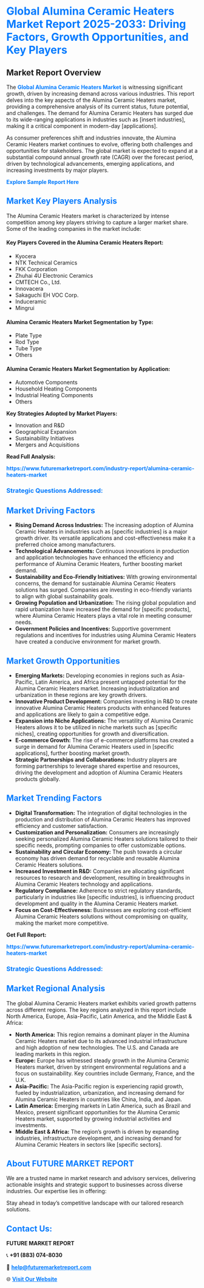 <h1 style="color: #007BFF;">Global Alumina Ceramic Heaters Market Report 2025-2033: Driving Factors, Growth Opportunities, and Key Players</h1>

<section id="overview">
<h2>Market Report Overview</h2>
<p>The <a href="https://www.futuremarketreport.com/industry-report/alumina-ceramic-heaters-market" style="color: #007BFF; text-decoration: none;"><strong>Global Alumina Ceramic Heaters Market</strong></a> is witnessing significant growth, driven by increasing demand across various industries. This report delves into the key aspects of the Alumina Ceramic Heaters market, providing a comprehensive analysis of its current status, future potential, and challenges. The demand for Alumina Ceramic Heaters has surged due to its wide-ranging applications in industries such as [insert industries], making it a critical component in modern-day [applications].</p>
<p>As consumer preferences shift and industries innovate, the Alumina Ceramic Heaters market continues to evolve, offering both challenges and opportunities for stakeholders. The global market is expected to expand at a substantial compound annual growth rate (CAGR) over the forecast period, driven by technological advancements, emerging applications, and increasing investments by major players.</p>
</section>

<section id="overview">
<p><a href="https://www.futuremarketreport.com/request-sample/reportId=28900" style="color: #007BFF; text-decoration: none;"><strong>Explore Sample Report Here</strong></a></p>
</section>

<section id="key-players">
<h2 style="color: #007BFF;">Market Key Players Analysis</h2>
<p>The Alumina Ceramic Heaters market is characterized by intense competition among key players striving to capture a larger market share. Some of the leading companies in the market include:</p>
<h4>Key Players Covered in the Alumina Ceramic Heaters Report:</h4>
<ul><li>Kyocera</li><li>NTK Technical Ceramics</li><li>FKK Corporation</li><li>Zhuhai 4U Electronic Ceramics</li><li>CMTECH Co., Ltd.</li><li>Innovacera</li><li>Sakaguchi EH VOC Corp.</li><li>Induceramic</li><li>Mingrui</li></ul>
<h4>Alumina Ceramic Heaters Market Segmentation by Type:</h4>
<ul><li>Plate Type</li><li>Rod Type</li><li>Tube Type</li><li>Others</li></ul>

<h4>Alumina Ceramic Heaters Market Segmentation by Application:</h4>
<ul><li>Automotive Components</li><li>Household Heating Components</li><li>Industrial Heating Components</li><li>Others</li></ul>
<p><strong>Key Strategies Adopted by Market Players:</strong></p>
<ul>
<li>Innovation and R&D</li>
<li>Geographical Expansion</li>
<li>Sustainability Initiatives</li>
<li>Mergers and Acquisitions</li>
</ul>
</section>

<section>
<p><strong>Read Full Analysis: </strong></p><a href="https://www.futuremarketreport.com/industry-report/alumina-ceramic-heaters-market" style="color: #007BFF; text-decoration: none;"><strong>https://www.futuremarketreport.com/industry-report/alumina-ceramic-heaters-market</strong></a>
<h3 style="color: #007BFF;">Strategic Questions Addressed:</h3>
</section>

<section id="driving-factors">
<h2 style="color: #007BFF;">Market Driving Factors</h2>
<ul>
<li><strong>Rising Demand Across Industries:</strong> The increasing adoption of Alumina Ceramic Heaters in industries such as [specific industries] is a major growth driver. Its versatile applications and cost-effectiveness make it a preferred choice among manufacturers.</li>
<li><strong>Technological Advancements:</strong> Continuous innovations in production and application technologies have enhanced the efficiency and performance of Alumina Ceramic Heaters, further boosting market demand.</li>
<li><strong>Sustainability and Eco-Friendly Initiatives:</strong> With growing environmental concerns, the demand for sustainable Alumina Ceramic Heaters solutions has surged. Companies are investing in eco-friendly variants to align with global sustainability goals.</li>
<li><strong>Growing Population and Urbanization:</strong> The rising global population and rapid urbanization have increased the demand for [specific products], where Alumina Ceramic Heaters plays a vital role in meeting consumer needs.</li>
<li><strong>Government Policies and Incentives:</strong> Supportive government regulations and incentives for industries using Alumina Ceramic Heaters have created a conducive environment for market growth.</li>
</ul>
</section>

<section id="growth-opportunities">
<h2 style="color: #007BFF;">Market Growth Opportunities</h2>
<ul>
<li><strong>Emerging Markets:</strong> Developing economies in regions such as Asia-Pacific, Latin America, and Africa present untapped potential for the Alumina Ceramic Heaters market. Increasing industrialization and urbanization in these regions are key growth drivers.</li>
<li><strong>Innovative Product Development:</strong> Companies investing in R&D to create innovative Alumina Ceramic Heaters products with enhanced features and applications are likely to gain a competitive edge.</li>
<li><strong>Expansion into Niche Applications:</strong> The versatility of Alumina Ceramic Heaters allows it to be utilized in niche markets such as [specific niches], creating opportunities for growth and diversification.</li>
<li><strong>E-commerce Growth:</strong> The rise of e-commerce platforms has created a surge in demand for Alumina Ceramic Heaters used in [specific applications], further boosting market growth.</li>
<li><strong>Strategic Partnerships and Collaborations:</strong> Industry players are forming partnerships to leverage shared expertise and resources, driving the development and adoption of Alumina Ceramic Heaters products globally.</li>
</ul>
</section>

<section id="trending-factors">
<h2 style="color: #007BFF;">Market Trending Factors</h2>
<ul>
<li><strong>Digital Transformation:</strong> The integration of digital technologies in the production and distribution of Alumina Ceramic Heaters has improved efficiency and customer satisfaction.</li>
<li><strong>Customization and Personalization:</strong> Consumers are increasingly seeking personalized Alumina Ceramic Heaters solutions tailored to their specific needs, prompting companies to offer customizable options.</li>
<li><strong>Sustainability and Circular Economy:</strong> The push towards a circular economy has driven demand for recyclable and reusable Alumina Ceramic Heaters solutions.</li>
<li><strong>Increased Investment in R&D:</strong> Companies are allocating significant resources to research and development, resulting in breakthroughs in Alumina Ceramic Heaters technology and applications.</li>
<li><strong>Regulatory Compliance:</strong> Adherence to strict regulatory standards, particularly in industries like [specific industries], is influencing product development and quality in the Alumina Ceramic Heaters market.</li>
<li><strong>Focus on Cost-Effectiveness:</strong> Businesses are exploring cost-efficient Alumina Ceramic Heaters solutions without compromising on quality, making the market more competitive.</li>
</ul>
</section>

<section>
<p><strong>Get Full Report: </strong></p><a href="https://www.futuremarketreport.com/industry-report/alumina-ceramic-heaters-market" style="color: #007BFF; text-decoration: none;"><strong>https://www.futuremarketreport.com/industry-report/alumina-ceramic-heaters-market</strong></a>
<h3 style="color: #007BFF;">Strategic Questions Addressed:</h3>
</section>


<section id="regional-analysis">
<h2 style="color: #007BFF;">Market Regional Analysis</h2>
<p>The global Alumina Ceramic Heaters market exhibits varied growth patterns across different regions. The key regions analyzed in this report include North America, Europe, Asia-Pacific, Latin America, and the Middle East & Africa:</p>
<ul>
<li><strong>North America:</strong> This region remains a dominant player in the Alumina Ceramic Heaters market due to its advanced industrial infrastructure and high adoption of new technologies. The U.S. and Canada are leading markets in this region.</li>
<li><strong>Europe:</strong> Europe has witnessed steady growth in the Alumina Ceramic Heaters market, driven by stringent environmental regulations and a focus on sustainability. Key countries include Germany, France, and the U.K.</li>
<li><strong>Asia-Pacific:</strong> The Asia-Pacific region is experiencing rapid growth, fueled by industrialization, urbanization, and increasing demand for Alumina Ceramic Heaters in countries like China, India, and Japan.</li>
<li><strong>Latin America:</strong> Emerging markets in Latin America, such as Brazil and Mexico, present significant opportunities for the Alumina Ceramic Heaters market, supported by growing industrial activities and investments.</li>
<li><strong>Middle East & Africa:</strong> The region’s growth is driven by expanding industries, infrastructure development, and increasing demand for Alumina Ceramic Heaters in sectors like [specific sectors].</li>
</ul>
</section>

<footer>
<h2 style="color: #007BFF;">About FUTURE MARKET REPORT</h2>
<p>We are a trusted name in market research and advisory services, delivering actionable insights and strategic support to businesses across diverse industries. Our expertise lies in offering:</p>

<p>Stay ahead in today’s competitive landscape with our tailored research solutions.</p>

<h2 style="color: #007BFF;">Contact Us:</h2>
<p><strong>FUTURE MARKET REPORT</strong></p>
<p>📞 <strong>+91 (883) 074-8030</strong></p>
<p>📧 <strong><a href="mailto:help@futuremarketreport.com" style="color: #007BFF;">help@futuremarketreport.com</a></strong></p>
<p>🌐 <strong><a href="https://www.futuremarketreport.com/" style="color: #007BFF;">Visit Our Website</a></strong></p>
</footer>